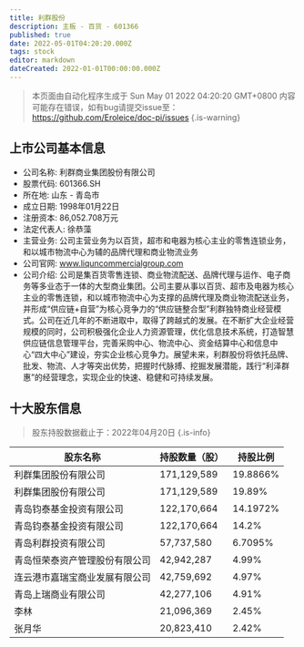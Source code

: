 ```yaml
---
title: 利群股份
description: 主板 - 百货 - 601366
published: true
date: 2022-05-01T04:20:20.000Z
tags: stock
editor: markdown
dateCreated: 2022-01-01T00:00:00.000Z
---
```


> 本页面由自动化程序生成于 Sun May 01 2022 04:20:20 GMT+0800
> 内容可能存在错误，如有bug请提交issue至：https://github.com/Eroleice/doc-pi/issues
{.is-warning}

## 上市公司基本信息
- 公司名称: 利群商业集团股份有限公司
- 股票代码: 601366.SH
- 所在地: 山东 - 青岛市
- 成立日期: 1998年01月22日
- 注册资本: 86,052.708万元
- 法定代表人: 徐恭藻
- 主营业务: 公司主营业务为以百货，超市和电器为核心主业的零售连锁业务，和以城市物流中心为辅的品牌代理和商业物流业务
- 公司官网: www.liquncommercialgroup.com
- 公司介绍: 公司是集百货零售连锁、商业物流配送、品牌代理与运作、电子商务等多业态于一体的大型商业集团。公司主要从事以百货、超市及电器为核心主业的零售连锁，和以城市物流中心为支撑的品牌代理及商业物流配送业务，并形成“供应链+自营”为核心竞争力的“供应链整合型”利群独特商业经营模式。公司在近几年的不断进取中，取得了跨越式的发展。在不断扩大企业经营规模的同时，公司积极强化企业人力资源管理，优化信息技术系统，打造智慧供应链信息管理平台，完善采购中心、物流中心、资金结算中心和信息中心“四大中心”建设，夯实企业核心竞争力。展望未来，利群股份将依托品牌、批发、物流、人才等突出优势，把握时代脉搏、挖掘发展潜能，践行“利泽群惠”的经营理念，实现企业的快速、稳健和可持续发展。


## 十大股东信息
> 股东持股数据截止于：2022年04月20日
{.is-info}

| 股东名称 | 持股数量（股） | 持股比例 |
| --- | --- | --- |
| 利群集团股份有限公司 | 171,129,589 | 19.8866% |
| 利群集团股份有限公司 | 171,129,589 | 19.89% |
| 青岛钧泰基金投资有限公司 | 122,170,664 | 14.1972% |
| 青岛钧泰基金投资有限公司 | 122,170,664 | 14.2% |
| 青岛利群投资有限公司 | 57,737,580 | 6.7095% |
| 青岛恒荣泰资产管理股份有限公司 | 42,942,287 | 4.99% |
| 连云港市嘉瑞宝商业发展有限公司 | 42,759,692 | 4.97% |
| 青岛上瑞商业有限公司 | 42,277,106 | 4.91% |
| 李林 | 21,096,369 | 2.45% |
| 张月华 | 20,823,410 | 2.42% |




